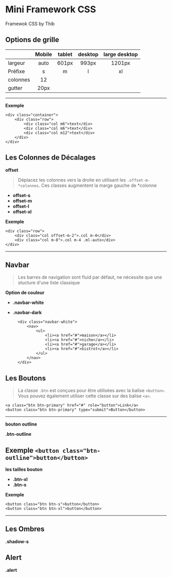 # Mini Framework CSS
Framewok CSS by Thib

## Options de grille

|         | Mobile | tablet | desktop | large desktop  |
|---      |:-:     |:-:     |:-:      |:-:     |
| largeur | auto   | 601px  | 993px   | 1201px |
| Préfixe | s      | m      | l       | xl     |
| colonnes |  12   |        |         |        |
| gutter |  20px   |        |         |        |
-------

**Exemple**

    <div class="container">
        <div class="row">
            <div class="col m6">text</div>
            <div class="col m6">text</div>
            <div class="col m12">text</div>
        </div>
    </div>

## Les Colonnes de Décalages

**offset**
> Déplacez les colonnes vers la droite en utilisant les `.offset-m-*colonnes`. Ces classes augmentent la marge gauche de *colonne

* **offset-s**
* **offset-m**
* **offset-l**
* **offset-xl**

**Exemple**

    <div class="row">
        <div class="col offset-m-2">.col m-4</div>
        <div class="col m-8">.col m-4 .ml-auto</div>
    </div>

-------
## Navbar
> Les barres de navigation sont fluid par défaut, ne nécessite que une stucture d'une liste classique

**Option de couleur** 

* **.navbar-white**
* **.navbar-dark**

        <div class="navbar-white">
            <nav>
                <ul>
                    <li><a href="#">maison</a></li>
                    <li><a href="#">niche</a></li>
                    <li><a href="#">garage</a></li>
                    <li><a href="#">bistrot</a></li>
                </ul>
            </nav>
        </div>

## Les Boutons
> La classe `.btn` est conçues pour être utilisées avec la balise  `<button>`. Vous pouvez également utiliser cette classe sur des balise `<a>`.

    <a class="btn btn-primary" href="#" role="button">Link</a>
    <button class="btn btn-primary" type="submit">Button</button>
----
**bouton outline** 

**.btn-outline**

**Exemple** 
    `<button class="btn-outline">button</button>`
---- 
**les tailles bouton**

* **.btn-xl**
* **.btn-s** 

**Exemple**

    <button class="btn btn-s">button</button>
    <button class="btn btn-xl">button</button>
----
## Les Ombres

**.shadow-s**

## Alert

**.alert**


